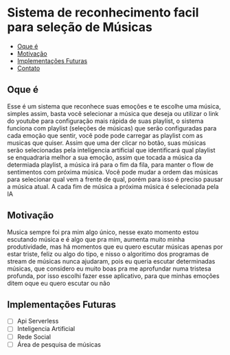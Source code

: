 # Sistema de reconhecimento facil para seleção de Músicas

* [Oque é](#oque-e)
* [Motivação](#motivacao)
* [Implementações Futuras](#implementacoes-futuras)
* [Contato](#contato)


## Oque é

Esse é um sistema que reconhece suas emoções e te escolhe uma música, simples assim, basta você selecionar a música que deseja ou utilizar o link do youtube para configuração mais rápida de suas playlist, o sistema funciona com playlist (seleções de músicas) que serão configuradas para cada emoção que sentir, você pode pode carregar as playlist com as musicas que quiser.
Assim que uma der clicar no botão, suas músicas serão selecionadas pela inteligencia artificial que identificará qual playlist se enquadraria melhor a sua emoção, assim que tocada a música da determiada playlist, a música irá para o fim da fila, para manter o flow de sentimentos com próxima música.
Você pode mudar a ordem das músicas para selecionar qual vem a frente de qual, porém para isso é preciso pausar a música atual.
A cada fim de música a próxima música é selecionada pela IA



## Motivação
 
Musica sempre foi pra mim algo único, nesse exato momento estou escutando música e é algo que pra mim, aumenta muito minha produtividade, mas há momentos que eu quero escutar músicas apenas por estar triste, feliz ou algo do tipo, e nisso o algoritimo dos programas de stream de músicas nunca ajudaram, pois eu queria escutar determinadas músicas, que considero eu muito boas pra me aprofundar numa tristesa profunda, por isso escolhi fazer esse aplicativo, para que minhas emoções ditem oque eu quero escutar ou não


## Implementações Futuras 

- [ ] Api Serverless
- [ ] Inteligencia Artificial
- [ ] Rede Social
- [ ] Área de pesquisa de músicas
